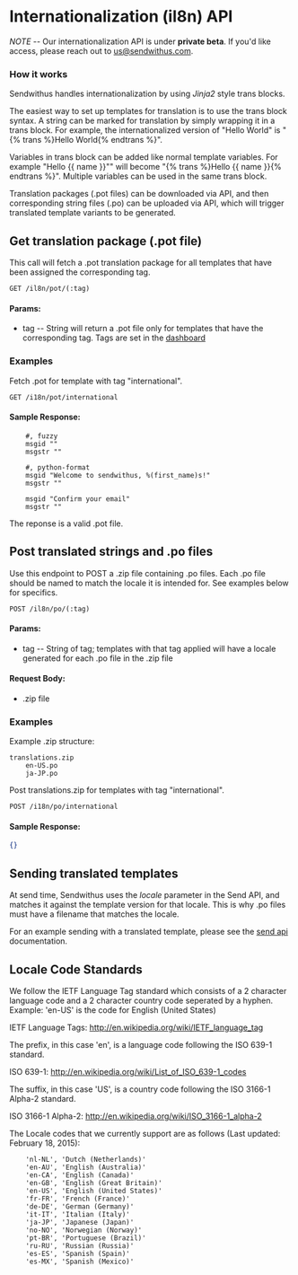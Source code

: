 # Internationalization (il8n) API


*NOTE* -- Our internationalization API is under **private beta**. If you'd like access, please reach out to [us@sendwithus.com](mailto:us@sendwithus.com).

### How it works

Sendwithus handles internationalization by using *Jinja2* style trans blocks.

The easiest way to set up templates for translation is to use the trans block syntax. A string can be marked for translation by simply wrapping it in a trans block. For example, the internationalized version of "Hello World" is "{% trans %}Hello World{% endtrans %}".

Variables in trans block can be added like normal template variables. For example "Hello {{ name }}"" will become "{% trans %}Hello {{ name }}{% endtrans %}". Multiple variables can be used in the same trans block.

Translation packages (.pot files) can be downloaded via API, and then corresponding string files (.po) can be uploaded via API, which will trigger translated template variants to be generated.

## Get translation package (.pot file)


This call will fetch a .pot translation package for all templates that have been assigned the corresponding tag.

`GET /il8n/pot/(:tag)`

#### Params:

- tag       -- String will return a .pot file only for templates that have the corresponding tag. Tags are set in the [dashboard](https://www.sendwithus.com/#/emails)

### Examples

Fetch .pot for template with tag "international".

`GET /i18n/pot/international`

#### Sample Response:

```
    #, fuzzy
    msgid ""
    msgstr ""

    #, python-format
    msgid "Welcome to sendwithus, %(first_name)s!"
    msgstr ""

    msgid "Confirm your email"
    msgstr ""
```

The reponse is a valid .pot file.

## Post translated strings and .po files

Use this endpoint to POST a .zip file containing .po files. Each .po file should be named to match the locale it is intended for. See examples below for specifics.

`POST /il8n/po/(:tag)`

#### Params:

- tag       -- String of tag; templates with that tag applied will have a locale generated for each .po file in the .zip file

#### Request Body:

- .zip file


### Examples

Example .zip structure:

```
translations.zip
    en-US.po
    ja-JP.po
```

Post translations.zip for templates with tag "international".

`POST /i18n/po/international`

#### Sample Response:

```json
{}
```

## Sending translated templates

At send time, Sendwithus uses the _locale_ parameter in the Send API, and matches it against the template version for that locale. This is why .po files must have a filename that matches the locale.

For an example sending with a translated template, please see the [send api](https://www.sendwithus.com/docs/api#send) documentation.

## Locale Code Standards

We follow the IETF Language Tag standard which consists of a 2 character language code and a 2 character country code seperated by a hyphen.  Example: 'en-US' is the code for English (United States)

IETF Language Tags: http://en.wikipedia.org/wiki/IETF_language_tag

The prefix, in this case 'en', is a language code following the ISO 639-1 standard.

ISO 639-1: http://en.wikipedia.org/wiki/List_of_ISO_639-1_codes

The suffix, in this case 'US', is a country code following the ISO 3166-1 Alpha-2 standard.

ISO 3166-1 Alpha-2: http://en.wikipedia.org/wiki/ISO_3166-1_alpha-2

The Locale codes that we currently support are as follows (Last updated: February 18, 2015):

```
    'nl-NL', 'Dutch (Netherlands)'
    'en-AU', 'English (Australia)'
    'en-CA', 'English (Canada)'
    'en-GB', 'English (Great Britain)'
    'en-US', 'English (United States)'
    'fr-FR', 'French (France)'
    'de-DE', 'German (Germany)'
    'it-IT', 'Italian (Italy)'
    'ja-JP', 'Japanese (Japan)'
    'no-NO', 'Norwegian (Norway)'
    'pt-BR', 'Portuguese (Brazil)'
    'ru-RU', 'Russian (Russia)'
    'es-ES', 'Spanish (Spain)'
    'es-MX', 'Spanish (Mexico)'
```


